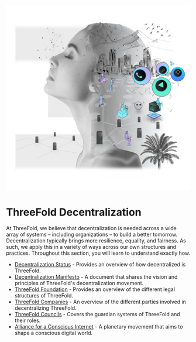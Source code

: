 ![](img/decentralization.png)

# ThreeFold Decentralization

At ThreeFold, we believe that decentralization is needed across a wide array of systems – including organizations – to build a better tomorrow. Decentralization typically brings more resilience, equality, and fairness. As such, we apply this in a variety of ways across our own structures and practices. Throughout this section, you will learn to understand exactly how.

- [Decentralization Status](decentralization_status) - Provides an overview of how decentralized is ThreeFold. 
- [Decentralization Manifesto](decentralization_manifesto) - A document that shares the vision and principles of ThreeFold's decentralization movement.
- [ThreeFold Foundation](threefold_foundation) - Provides an overview of the different legal structures of ThreeFold.
- [ThreeFold Companies](threefold_companies) - An overview of the different parties involved in decentralizing ThreeFold.
- [ThreeFold Councils](threefold_councils) - Covers the guardian systems of ThreeFold and their roles.
- [Alliance for a Conscious Internet](aci) - A planetary movement that aims to shape a conscious digital world.


<!-- - [Polls](tf_polls) -->
